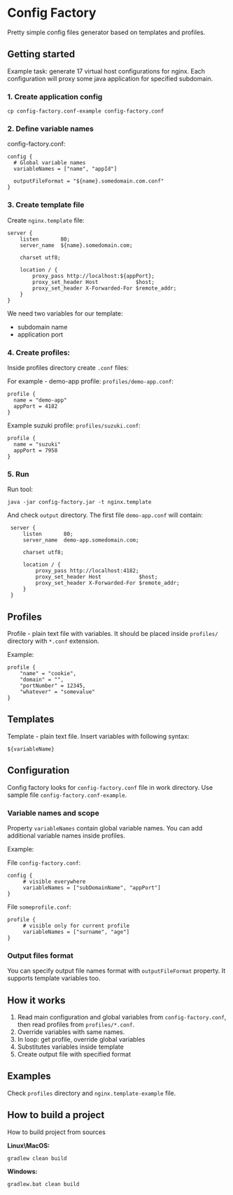 # Config Factory

Pretty simple config files generator based on templates and profiles.

## Getting started

Example task: generate 17 virtual host configurations for nginx. 
Each configuration will proxy some java application for specified subdomain.

### 1. Create application config

```
cp config-factory.conf-example config-factory.conf
```

### 2. Define variable names

config-factory.conf:

```
config {
  # Global variable names
  variableNames = ["name", "appId"]

  outputFileFormat = "${name}.somedomain.com.conf"
}
```

### 3. Create template file

Create `nginx.template` file:

```
server {
    listen       80;
    server_name  ${name}.somedomain.com;

    charset utf8;

    location / {
        proxy_pass http://localhost:${appPort};
        proxy_set_header Host            $host;
        proxy_set_header X-Forwarded-For $remote_addr;
    }
}
```

We need two variables for our template:

- subdomain name
- application port

### 4. Create profiles:

Inside profiles directory create `.conf` files:

For example - demo-app profile: `profiles/demo-app.conf`:

```
profile {
  name = "demo-app"
  appPort = 4182
}
```

Example suzuki profile: `profiles/suzuki.conf`:

```
profile {
  name = "suzuki"
  appPort = 7958
}
```

### 5. Run

Run tool:

```
java -jar config-factory.jar -t nginx.template
```

And check `output` directory. The first file `demo-app.conf` will contain:

```
 server {
     listen       80;
     server_name  demo-app.somedomain.com;
 
     charset utf8;
 
     location / {
         proxy_pass http://localhost:4182;
         proxy_set_header Host            $host;
         proxy_set_header X-Forwarded-For $remote_addr;
     }
 }
```

## Profiles

Profile - plain text file with variables. It should be placed inside `profiles/` directory with `*.conf` extension.

Example:

```
profile {
    "name" = "cookie",
    "domain" = "",
    "portNumber" = 12345,
    "whatever" = "somevalue"
}
```

## Templates

Template - plain text file. Insert variables with following syntax:

```
${variableName}
```

## Configuration

Config factory looks for `config-factory.conf` file in work directory. Use sample file `config-factory.conf-example`.

### Variable names and scope

Property `variableNames` contain global variable names. You can add additional variable names inside profiles.

Example:

File `config-factory.conf`:
```
config {
     # visible everywhere
     variableNames = ["subDomainName", "appPort"]
}
```

File `someprofile.conf`:
```
profile {
     # visible only for current profile
     variableNames = ["surname", "age"]
}
```

### Output files format

You can specify output file names format with `outputFileFormat` property. It supports template variables too.

## How it works

1. Read main configuration and global variables from `config-factory.conf`, then read profiles from `profiles/*.conf`.
2. Override variables with same names.
3. In loop: get profile, override global variables 
4. Substitutes variables inside template
5. Create output file with specified format

## Examples

Check `profiles` directory and `nginx.template-example` file.

## How to build a project

How to build project from sources

**Linux\MacOS:**

```
gradlew clean build
```

**Windows:**

```
gradlew.bat clean build
```

